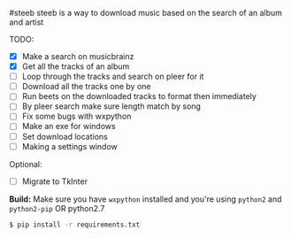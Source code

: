 #steeb
steeb is a way to download music based on the search of an album and artist

TODO:
- [x] Make a search on musicbrainz
- [x] Get all the tracks of an album
- [ ] Loop through the tracks and search on pleer for it
- [ ] Download all the tracks one by one
- [ ] Run beets on the downloaded tracks to format then immediately
- [ ] By pleer search make sure length match by song
- [ ] Fix some bugs with wxpython
- [ ] Make an exe for windows
- [ ] Set download locations
- [ ] Making a settings window

Optional:
- [ ] Migrate to TkInter

**Build:**
Make sure you have `wxpython` installed and you're using `python2` and `python2-pip` OR python2.7

```bash
$ pip install -r requirements.txt 
```
